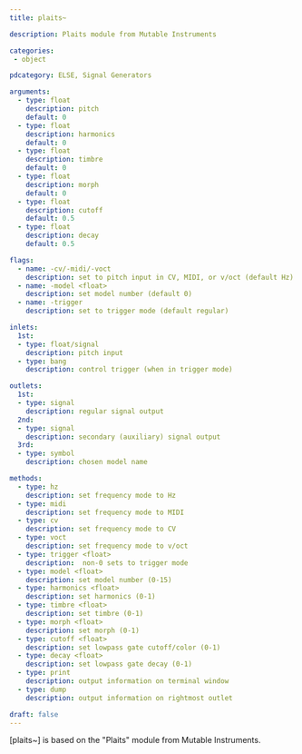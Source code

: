 ```yaml
---
title: plaits~

description: Plaits module from Mutable Instruments

categories:
 - object

pdcategory: ELSE, Signal Generators

arguments:
  - type: float
    description: pitch
    default: 0
  - type: float
    description: harmonics
    default: 0
  - type: float
    description: timbre
    default: 0
  - type: float
    description: morph
    default: 0
  - type: float
    description: cutoff
    default: 0.5
  - type: float
    description: decay
    default: 0.5

flags:
  - name: -cv/-midi/-voct
    description: set to pitch input in CV, MIDI, or v/oct (default Hz)
  - name: -model <float>
    description: set model number (default 0)
  - name: -trigger
    description: set to trigger mode (default regular)

inlets:
  1st:
  - type: float/signal
    description: pitch input
  - type: bang
    description: control trigger (when in trigger mode)

outlets:
  1st:
  - type: signal
    description: regular signal output
  2nd:
  - type: signal
    description: secondary (auxiliary) signal output
  3rd:
  - type: symbol
    description: chosen model name

methods:
  - type: hz
    description: set frequency mode to Hz
  - type: midi
    description: set frequency mode to MIDI
  - type: cv
    description: set frequency mode to CV
  - type: voct
    description: set frequency mode to v/oct
  - type: trigger <float>
    description:  non-0 sets to trigger mode
  - type: model <float>
    description: set model number (0-15)
  - type: harmonics <float>
    description: set harmonics (0-1)
  - type: timbre <float>
    description: set timbre (0-1)
  - type: morph <float>
    description: set morph (0-1)
  - type: cutoff <float>
    description: set lowpass gate cutoff/color (0-1)
  - type: decay <float>
    description: set lowpass gate decay (0-1)
  - type: print
    description: output information on terminal window
  - type: dump
    description: output information on rightmost outlet

draft: false
---
```

[plaits~] is based on the "Plaits" module from Mutable Instruments.

